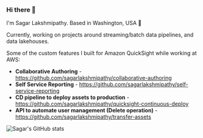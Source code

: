 ### Hi there 👋

I'm Sagar Lakshmipathy. Based in Washington, USA 📍

Currently, working on projects around streaming/batch data pipelines, and data lakehouses.

Some of the custom features I built for Amazon QuickSight while working at AWS:

- **Collaborative Authoring** - https://github.com/sagarlakshmipathy/collaborative-authoring
- **Self Service Reporting** - https://github.com/sagarlakshmipathy/self-service-reporting
- **CD pipeline to deploy assets to production** - https://github.com/sagarlakshmipathy/quicksight-continuous-deploy
- **API to automate user management (Delete operation)** - https://github.com/sagarlakshmipathy/transfer-assets


![Sagar's GitHub stats](https://github-readme-stats.vercel.app/api?username=sagarlakshmipathy&show_icons=true&theme=dark)
